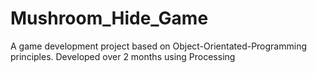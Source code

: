 # Mushroom_Hide_Game
A game development project based on Object-Orientated-Programming principles. Developed over 2 months using Processing

